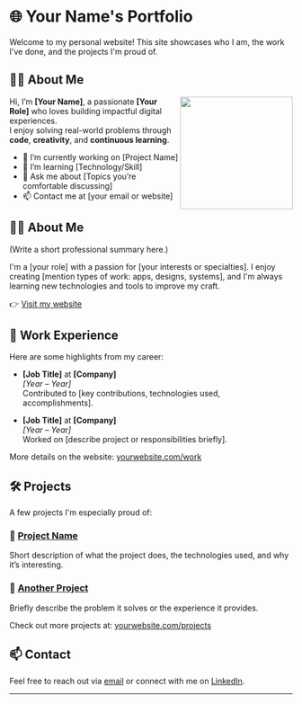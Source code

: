 # 🌐 Your Name's Portfolio

Welcome to my personal website! This site showcases who I am, the work I've done, and the projects I'm proud of.

## 🧑‍💻 About Me

<img src="https://lottie.host/70ad01f4-2732-42fd-9999-7c2066459435/TNWS9nI0o6.json" width="200" align="right" />

Hi, I’m **[Your Name]**, a passionate **[Your Role]** who loves building impactful digital experiences.  
I enjoy solving real-world problems through **code**, **creativity**, and **continuous learning**.

- 🔭 I’m currently working on [Project Name]
- 🌱 I’m learning [Technology/Skill]
- 💬 Ask me about [Topics you’re comfortable discussing]
- 📫 Contact me at [your email or website]

## 🧑‍💼 About Me

(Write a short professional summary here.)

I'm a [your role] with a passion for [your interests or specialties]. I enjoy creating [mention types of work: apps, designs, systems], and I'm always learning new technologies and tools to improve my craft.

👉 [Visit my website](https://yourwebsite.com)

## 💼 Work Experience

Here are some highlights from my career:

- **[Job Title]** at **[Company]**  
  *[Year – Year]*  
  Contributed to [key contributions, technologies used, accomplishments].

- **[Job Title]** at **[Company]**  
  *[Year – Year]*  
  Worked on [describe project or responsibilities briefly].

More details on the website: [yourwebsite.com/work](https://yourwebsite.com/work)

## 🛠️ Projects

A few projects I'm especially proud of:

### 🚀 [Project Name](https://linktoproject.com)
Short description of what the project does, the technologies used, and why it’s interesting.

### 📱 [Another Project](https://linktoproject.com)
Briefly describe the problem it solves or the experience it provides.

Check out more projects at: [yourwebsite.com/projects](https://yourwebsite.com/projects)

## 📫 Contact

Feel free to reach out via [email](mailto:you@example.com) or connect with me on [LinkedIn](https://linkedin.com/in/yourprofile).

---

